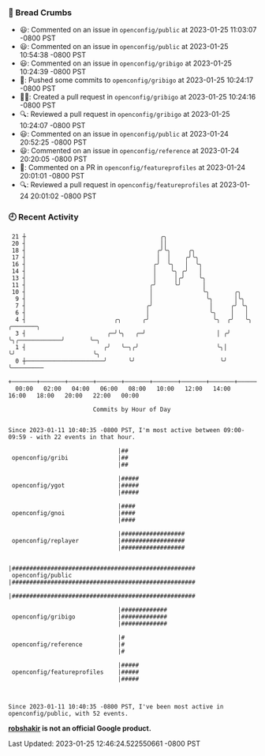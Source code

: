 ### 🍞 Bread Crumbs

 * 😃: Commented on an issue in `openconfig/public` at 2023-01-25 11:03:07 -0800 PST
 * 😃: Commented on an issue in `openconfig/public` at 2023-01-25 10:54:38 -0800 PST
 * 😃: Commented on an issue in `openconfig/gribigo` at 2023-01-25 10:24:39 -0800 PST
 * 🚢: Pushed some commits to `openconfig/gribigo` at 2023-01-25 10:24:17 -0800 PST
 * ✍🏼: Created a pull request in `openconfig/gribigo` at 2023-01-25 10:24:16 -0800 PST
 * 🔍: Reviewed a pull request in  `openconfig/gribigo` at 2023-01-25 10:24:07 -0800 PST
 * 😃: Commented on an issue in `openconfig/public` at 2023-01-24 20:52:25 -0800 PST
 * 😃: Commented on an issue in `openconfig/reference` at 2023-01-24 20:20:05 -0800 PST
 * 💬: Commented on a PR in  `openconfig/featureprofiles` at 2023-01-24 20:01:01 -0800 PST
 * 🔍: Reviewed a pull request in  `openconfig/featureprofiles` at 2023-01-24 20:01:02 -0800 PST

### 🕘 Recent Activity
```
 21 ┼                                      ╭╮
 20 ┤                                      ││
 18 ┤                                     ╭╯╰╮     ╭╮
 17 ┤                                     │  │    ╭╯╰╮
 16 ┤                                    ╭╯  ╰╮   │  ╰╮
 14 ┤                                    │    ╰╮ ╭╯   │
 13 ┤                                    │     │╭╯    ╰╮
 11 ┤                                   ╭╯     ╰╯      │
 10 ┤                                   │              ╰╮       ╭╮
  9 ┤                                   │               ╰╮      │╰╮
  7 ┤                                  ╭╯                │     ╭╯ ╰╮
  6 ┤                                  │                 ╰╮    │   │
  4 ┤                         ╭╮      ╭╯                  ╰╮  ╭╯   ╰╮              ╭───────╮
  3 ┤                       ╭─╯╰╮   ╭─╯                    │ ╭╯     ╰╮╭────────────╯       ╰─╮
  1 ┤                      ╭╯   ╰─╮╭╯                      ╰╮│       ╰╯                      ╰╮
  0 ┼──────────────────────╯      ╰╯                        ╰╯                                ╰─────────
    +───────+───────+───────+───────+───────+───────+───────+───────+───────+───────+───────+───────+────
  00:00   02:00   04:00   06:00   08:00   10:00   12:00   14:00   16:00   18:00   20:00   22:00   00:00   

						Commits by Hour of Day


Since 2023-01-11 10:40:35 -0800 PST, I'm most active between 09:00-09:59 - with 22 events in that hour.

```



```
                               |##
 openconfig/gribi              |##
                               |##

                               |#####
 openconfig/ygot               |#####
                               |#####

                               |####
 openconfig/gnoi               |####
                               |####

                               |##################
 openconfig/replayer           |##################
                               |##################

                               |####################################################
 openconfig/public             |####################################################
                               |####################################################

                               |#############
 openconfig/gribigo            |#############
                               |#############

                               |#
 openconfig/reference          |#
                               |#

                               |#####
 openconfig/featureprofiles    |#####
                               |#####



Since 2023-01-11 10:40:35 -0800 PST, I've been most active in openconfig/public, with 52 events.

```
**[robshakir](mailto:robjs@google.com) is not an official Google product.**  


Last Updated: 2023-01-25 12:46:24.522550661 -0800 PST
